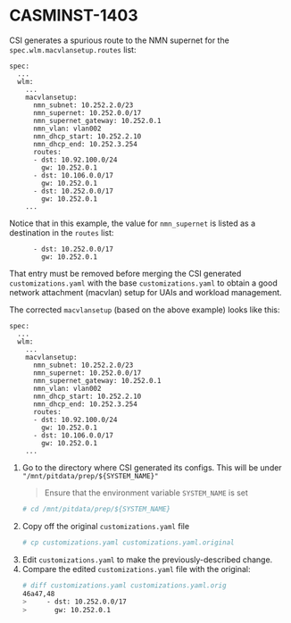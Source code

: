 # CASMINST-1403

CSI generates a spurious route to the NMN supernet for the `spec.wlm.macvlansetup.routes` list:
```
spec:
  ...
  wlm:
    ...
    macvlansetup:
      nmn_subnet: 10.252.2.0/23
      nmn_supernet: 10.252.0.0/17
      nmn_supernet_gateway: 10.252.0.1
      nmn_vlan: vlan002
      nmn_dhcp_start: 10.252.2.10
      nmn_dhcp_end: 10.252.3.254
      routes:
      - dst: 10.92.100.0/24
        gw: 10.252.0.1
      - dst: 10.106.0.0/17
        gw: 10.252.0.1
      - dst: 10.252.0.0/17
        gw: 10.252.0.1
    ...
 ```
Notice that in this example, the value for `nmn_supernet` is listed as a destination in the `routes` list:  
```
      - dst: 10.252.0.0/17
        gw: 10.252.0.1
```
That entry must be removed before merging the CSI generated `customizations.yaml` with the base `customizations.yaml` to obtain a good network attachment (macvlan) setup for UAIs and workload management.

The corrected `macvlansetup` (based on the above example) looks like this:
```
spec:
  ...
  wlm:
    ...
    macvlansetup:
      nmn_subnet: 10.252.2.0/23
      nmn_supernet: 10.252.0.0/17
      nmn_supernet_gateway: 10.252.0.1
      nmn_vlan: vlan002
      nmn_dhcp_start: 10.252.2.10
      nmn_dhcp_end: 10.252.3.254
      routes:
      - dst: 10.92.100.0/24
        gw: 10.252.0.1
      - dst: 10.106.0.0/17
        gw: 10.252.0.1
    ...
 ```
 
1. Go to the directory where CSI generated its configs. This will be under `"/mnt/pitdata/prep/${SYSTEM_NAME}"`
    > Ensure that the environment variable `SYSTEM_NAME` is set
    ```bash
    # cd /mnt/pitdata/prep/${SYSTEM_NAME}
    ```
2. Copy off the original `customizations.yaml` file
    ```bash
    # cp customizations.yaml customizations.yaml.original
    ```
3. Edit `customizations.yaml` to make the previously-described change.
4. Compare the edited `customizations.yaml` file with the original:
    ```bash
    # diff customizations.yaml customizations.yaml.orig
    46a47,48
    >     - dst: 10.252.0.0/17
    >       gw: 10.252.0.1
    ```
